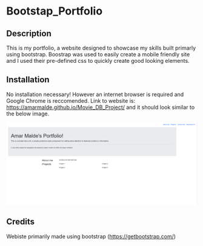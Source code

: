# Bootstap_Portfolio

## Description

This is my portfolio, a website designed to showcase my skills built primarly using bootstrap. Boostrap was used to easily create a mobile friendly site and I used their pre-defined css to quickly create good looking elements.

## Installation

No installation necessary! However an internet browser is required and Google Chrome is reccomended. Link to website is: https://amarmalde.github.io/Movie_DB_Project/ and it should look similar to the below image.

![screenshot](./assets/screenshot.png)

## Credits

Webiste primarily made using bootstrap (https://getbootstrap.com/)
